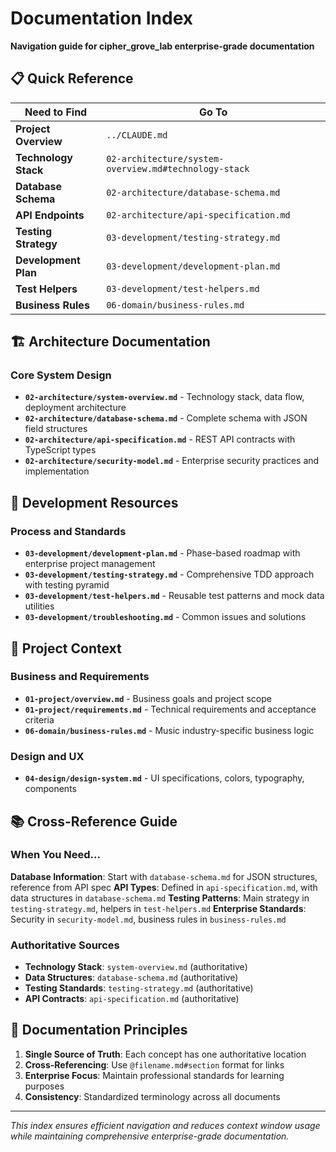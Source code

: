 # Documentation Index

**Navigation guide for cipher_grove_lab enterprise-grade documentation**

## 📋 Quick Reference

| Need to Find | Go To |
|--------------|-------|
| **Project Overview** | `../CLAUDE.md` |
| **Technology Stack** | `02-architecture/system-overview.md#technology-stack` |
| **Database Schema** | `02-architecture/database-schema.md` |
| **API Endpoints** | `02-architecture/api-specification.md` |
| **Testing Strategy** | `03-development/testing-strategy.md` |
| **Development Plan** | `03-development/development-plan.md` |
| **Test Helpers** | `03-development/test-helpers.md` |
| **Business Rules** | `06-domain/business-rules.md` |

## 🏗️ Architecture Documentation

### Core System Design
- **`02-architecture/system-overview.md`** - Technology stack, data flow, deployment architecture
- **`02-architecture/database-schema.md`** - Complete schema with JSON field structures
- **`02-architecture/api-specification.md`** - REST API contracts with TypeScript types
- **`02-architecture/security-model.md`** - Enterprise security practices and implementation

## 🔧 Development Resources

### Process and Standards
- **`03-development/development-plan.md`** - Phase-based roadmap with enterprise project management
- **`03-development/testing-strategy.md`** - Comprehensive TDD approach with testing pyramid
- **`03-development/test-helpers.md`** - Reusable test patterns and mock data utilities
- **`03-development/troubleshooting.md`** - Common issues and solutions

## 🎯 Project Context

### Business and Requirements
- **`01-project/overview.md`** - Business goals and project scope
- **`01-project/requirements.md`** - Technical requirements and acceptance criteria
- **`06-domain/business-rules.md`** - Music industry-specific business logic

### Design and UX
- **`04-design/design-system.md`** - UI specifications, colors, typography, components

## 📚 Cross-Reference Guide

### When You Need...

**Database Information**: Start with `database-schema.md` for JSON structures, reference from API spec
**API Types**: Defined in `api-specification.md`, with data structures in `database-schema.md`
**Testing Patterns**: Main strategy in `testing-strategy.md`, helpers in `test-helpers.md`
**Enterprise Standards**: Security in `security-model.md`, business rules in `business-rules.md`

### Authoritative Sources
- **Technology Stack**: `system-overview.md` (authoritative)
- **Data Structures**: `database-schema.md` (authoritative)  
- **Testing Standards**: `testing-strategy.md` (authoritative)
- **API Contracts**: `api-specification.md` (authoritative)

## 🔄 Documentation Principles

1. **Single Source of Truth**: Each concept has one authoritative location
2. **Cross-Referencing**: Use `@filename.md#section` format for links
3. **Enterprise Focus**: Maintain professional standards for learning purposes
4. **Consistency**: Standardized terminology across all documents

---

*This index ensures efficient navigation and reduces context window usage while maintaining comprehensive enterprise-grade documentation.*